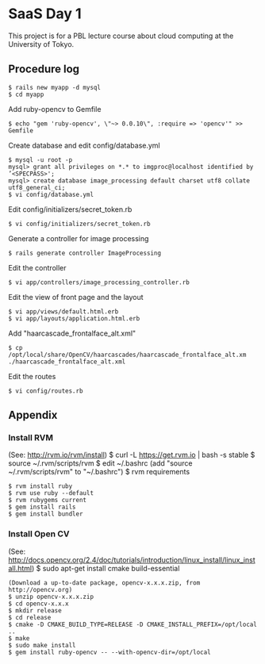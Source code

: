# SaaS Day 1
This project is for a PBL lecture course about cloud computing at the University of Tokyo.


## Procedure log
    $ rails new myapp -d mysql
    $ cd myapp
Add ruby-opencv to Gemfile

    $ echo "gem 'ruby-opencv', \"~> 0.0.10\", :require => 'opencv'" >> Gemfile
Create database and edit config/database.yml

    $ mysql -u root -p
    mysql> grant all privileges on *.* to imgproc@localhost identified by ’<SPECPASS>';
    mysql> create database image_processing default charset utf8 collate utf8_general_ci;
    $ vi config/database.yml
Edit config/initializers/secret_token.rb

    $ vi config/initializers/secret_token.rb
Generate a controller for image processing

    $ rails generate controller ImageProcessing 
Edit the controller

    $ vi app/controllers/image_processing_controller.rb
Edit the view of front page and the layout

    $ vi app/views/default.html.erb
    $ vi app/layouts/application.html.erb
Add "haarcascade_frontalface_alt.xml"

    $ cp /opt/local/share/OpenCV/haarcascades/haarcascade_frontalface_alt.xm ./haarcascade_frontalface_alt.xml
Edit the routes

    $ vi config/routes.rb

## Appendix
### Install RVM
(See: http://rvm.io/rvm/install)
    $ curl -L https://get.rvm.io | bash -s stable
    $ source ~/.rvm/scripts/rvm
    $ edit ~/.bashrc
    (add "source ~/.rvm/scripts/rvm" to "~/.bashrc")
    $ rvm requirements

    $ rvm install ruby
    $ rvm use ruby --default
    $ rvm rubygems current
    $ gem install rails
    $ gem install bundler

### Install Open CV
(See: http://docs.opencv.org/2.4/doc/tutorials/introduction/linux_install/linux_install.html)
    $ sudo apt-get install cmake build-essential

    (Download a up-to-date package, opencv-x.x.x.zip, from http://opencv.org)
    $ unzip opencv-x.x.x.zip
    $ cd opencv-x.x.x
    $ mkdir release
    $ cd release
    $ cmake -D CMAKE_BUILD_TYPE=RELEASE -D CMAKE_INSTALL_PREFIX=/opt/local ..
    $ make
    $ sudo make install
    $ gem install ruby-opencv -- --with-opencv-dir=/opt/local

